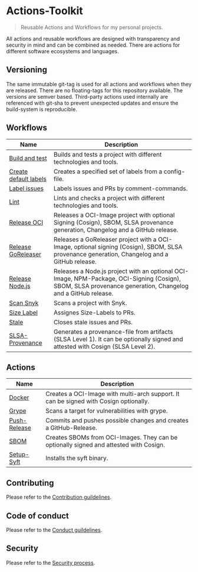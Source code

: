 
# Actions-Toolkit

> Reusable Actions and Workflows for my personal projects.

All actions and reusable workflows are designed with transparency and security in mind and can be combined as needed. There are actions for different software ecosystems and languages.

## Versioning

The same immutable git-tag is used for all actions and workflows when they are released. There are no floating-tags for this repository available. The versions are semver based. Third-party actions used internally are referenced with git-sha to prevent unexpected updates and ensure the build-system is reproducible.


## Workflows

| Name                                                                     | Description |
| ------------------------------------------------------------------------ | ----------- |
| [Build and test](.github/workflows/toolkit-build-test.yml)   | Builds and tests a project with different technologies and tools. |
| [Create default labels](.github/workflows/toolkit-create-default-labels.yml)          | Creates a specified set of labels from a config-file. |
| [Label issues](.github/workflows/toolkit-label-issues.yml)          | Labels issues and PRs by comment-commands. |
| [Lint](.github/workflows/toolkit-lint.yml)   | Lints and checks a project with different technologies and tools. |
| [Release OCI](.github/workflows/toolkit-release-oci.yml)                 | Releases a OCI-Image project with optional Signing (Cosign), SBOM, SLSA provenance generation, Changelog and a GitHub release. |
| [Release GoReleaser](.github/workflows/toolkit-release-goreleaser.yml)   | Releases a GoReleaser project with a OCI-Image, optional signing (Cosign), SBOM, SLSA provenance generation, Changelog and a GitHub release. |
| [Release Node.js](.github/workflows/toolkit-release-nodejs.yml)          | Releases a Node.js project with an optional OCI-Image, NPM-Package, OCI-Signing (Cosign), SBOM, SLSA provenance generation, Changelog and a GitHub release. |
| [Scan Snyk](.github/workflows/toolkit-scan-snyk.yml)          | Scans a project with Snyk. |
| [Size Label](.github/workflows/toolkit-size-label.yml)          | Assignes Size-Labels to PRs. |
| [Stale](.github/workflows/toolkit-stale.yml)          | Closes stale issues and PRs. |
| [SLSA-Provenance](slsa-provenance/README.md) | Generates a provenance-file from artifacts (SLSA Level 1). It can be optionally signed and attested with Cosign (SLSA Level 2). |


## Actions

| Name                                                                     | Description |
| ------------------------------------------------------------------------ | ----------- |
| [Docker](docker/README.md)   | Creates a OCI-Image with multi-arch support. It can be signed with Cosign optionally. |
| [Grype](grype/README.md)   | Scans a target for vulnerabilities with grype. |
| [Push-Release](push-release/README.md)   | Commits and pushes possible changes and creates a GitHub-Release. |
| [SBOM](sbom/README.md)   | Creates SBOMs from OCI-Images. They can be optionally signed and attested with Cosign. |
| [Setup-Syft](setup-syft/README.md)   | Installs the syft binary. |


## Contributing

Please refer to the [Contribution guildelines](https://github.com/ckotzbauer/.github/blob/main/CONTRIBUTING.md).

## Code of conduct

Please refer to the [Conduct guildelines](https://github.com/ckotzbauer/.github/blob/main/CODE_OF_CONDUCT.md).

## Security

Please refer to the [Security process](https://github.com/ckotzbauer/.github/blob/main/SECURITY.md).
